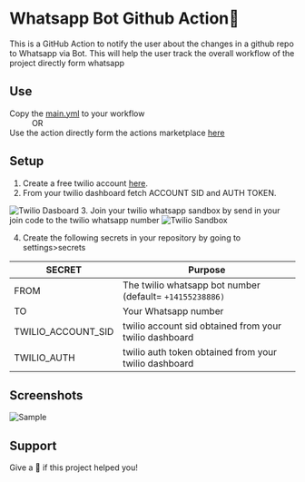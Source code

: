 # Whatsapp Bot Github Action🚀
  This is a GitHub Action to notify the user about the changes in a github repo to Whatsapp via Bot. This will help the user track the overall workflow of the project directly form whatsapp

## Use
  Copy the [main.yml](https://github.com/mdb571/wa-action/blob/master/.github/workflows/main.yml) to your workflow<br>
  &nbsp;&nbsp;&nbsp;&nbsp;&nbsp;&nbsp;&nbsp;&nbsp;&nbsp; OR<br>
   Use the action directly form the actions marketplace [here]()
   
## Setup
1. Create a free twilio account [here](https://www.twilio.com/).  
2. From your twilio dashboard fetch ACCOUNT SID and AUTH TOKEN.
  <img alt="Twilio Dasboard" src="https://raw.githubusercontent.com/mdb571/covid-sms-notify/master/img/img2.png"/>
3. Join your twilio whatsapp sandbox by send in your join code to the twilio whatsapp number 
  <img alt="Twilio Sandbox" src="https://raw.githubusercontent.com/mdb571/wa-action/master/sandbox.jpeg"/>
  
4. Create the following secrets in your repository by going to settings>secrets

 SECRET          | Purpose                                              | 
------------------|-------------------------------------------------------|
FROM     | The twilio whatsapp bot number (default= ```+14155238886)```          | 
TO    | Your Whatsapp number                                              | 
TWILIO_ACCOUNT_SID        |twilio account sid obtained from your twilio dashboard|
TWILIO_AUTH  |twilio auth token obtained from your twilio dashboard  |  

## Screenshots
  <img alt="Sample" src="https://raw.githubusercontent.com/mdb571/wa-action/master/screen.jpeg"/>

## Support
 Give a :star2: if this project helped you!
